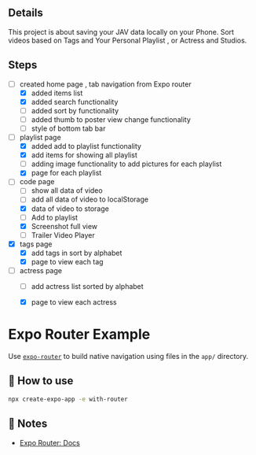 
## Details
This project is about saving your JAV data locally on your Phone.
Sort videos based on Tags and Your Personal Playlist , or Actress and Studios.

## Steps
 - [ ] created home page , tab navigation from Expo router
    - [x] added items list
    - [x] added search functionality
    - [ ] added sort by functionality
    - [ ] added thumb to poster view change functionality
    - [ ] style of bottom tab bar

 - [ ] playlist page
    - [x] added add to playlist functionality
    - [x] add items for showing all playlist
    - [ ] adding image functionality to add pictures for each playlist
    - [x] page for each playlist

 - [ ] code page
    - [ ] show all data of video 
    - [ ] add all data of video to localStorage
    - [x] data of video to storage
    - [ ] Add to playlist
    - [x] Screenshot full view
    - [ ] Trailer Video Player 
 
 - [x] tags page
    - [x] add tags in sort by alphabet
    - [x] page to view each tag

 - [ ] actress page  
    - [ ] add actress list sorted by alphabet
    - [x] page to view each actress



# Expo Router Example

Use [`expo-router`](https://docs.expo.dev/router/introduction/) to build native navigation using files in the `app/` directory.

## 🚀 How to use

```sh
npx create-expo-app -e with-router
```

## 📝 Notes

- [Expo Router: Docs](https://docs.expo.dev/router/introduction/)
